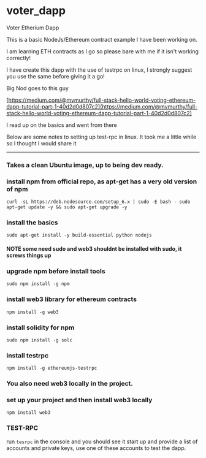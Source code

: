 # voter_dapp

Voter Etherium Dapp

This is a basic NodeJs/Ethereum contract example I have been working on.

I am learning ETH contracts as I go so please bare with me if it isn't working correctly!

I have create this dapp with the use of testrpc on linux, I strongly suggest you use the same before giving it a go!

Big Nod goes to this guy

[https://medium.com/@mvmurthy/full-stack-hello-world-voting-ethereum-dapp-tutorial-part-1-40d2d0d807c2](https://medium.com/@mvmurthy/full-stack-hello-world-voting-ethereum-dapp-tutorial-part-1-40d2d0d807c2) 

I read up on the basics and went from there

Below are some notes to setting up test-rpc in linux. It took me a little while so I thought I would share it

*************************************************************

### Takes a clean Ubuntu image, up to being dev ready.
### install npm from official repo, as apt-get has a very old version of npm
`curl -sL https://deb.nodesource.com/setup_6.x | sudo -E bash -
sudo apt-get update -y && sudo apt-get upgrade -y`

### install the basics
`sudo apt-get install -y build-essential python nodejs`

#### NOTE some need sudo and web3 shouldnt be installed with sudo, it screws things up

### upgrade npm before install tools
`sudo npm install -g npm`

### install web3 library for ethereum contracts
`npm install -g web3`

### install solidity for npm
`sudo npm install -g solc`

### install testrpc
`npm install -g ethereumjs-testrpc`

### You also need web3 locally in the project.

### set up your project and then install web3 locally
`npm install web3`

### TEST-RPC

run `tesrpc` in the console and you should see it start up and provide a list of accounts and private keys, use one of these accounts to test the dapp.


